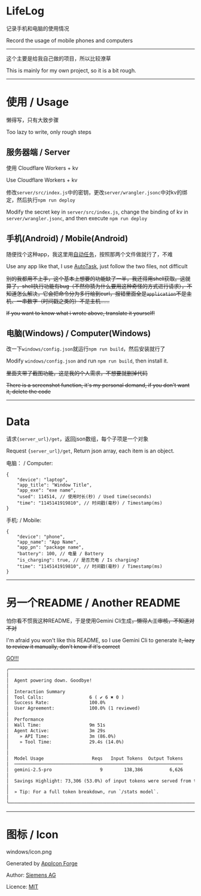 # LifeLog

记录手机和电脑的使用情况

Record the usage of mobile phones and computers

---

这个主要是给我自己做的项目，所以比较潦草

This is mainly for my own project, so it is a bit rough.

---

# 使用 / Usage

懒得写，只有大致步骤

Too lazy to write, only rough steps

## 服务器端 / Server

使用 Cloudflare Workers + kv

Use Cloudflare Workers + kv

修改`server/src/index.js`中的密钥，更改`server/wrangler.jsonc`中对kv的绑定，然后执行`npm run deploy`

Modify the secret key in `server/src/index.js`, change the binding of kv in `server/wrangler.jsonc`, and then execute `npm run deploy`

## 手机(Android) / Mobile(Android)

随便找个这种app，我这里用[自动任务](https://github.com/xjunz/AutoTask)，按照那两个文件做就行了，不难

Use any app like that, I use [AutoTask](https://github.com/xjunz/AutoTask), just follow the two files, not difficult

~~别的我都用不上手，这个基本上想要的功能缺了一半，我还得用shell获取。这就算了，shell执行功能有bug（不然你猜为什么要用这种奇怪的方式进行请求），不知道怎么解决，它会把命令分为多行给到curl，报错里面全是`application`不是主机、一串数字（时间戳之类的）不是主机……~~

~~If you want to know what i wrote above, translate it yourself!~~

## 电脑(Windows) / Computer(Windows)

改一下`windows/config.json`就运行`npm run build`，然后安装就行了

Modify `windows/config.json` and run `npm run build`, then install it.

~~里面夹带了截图功能，这是我的个人需求，不想要就删掉代码~~

~~There is a screenshot function, it's my personal demand, if you don't want it, delete the code~~

---

# Data

请求`{server_url}/get`，返回json数组，每个子项是一个对象

Request `{server_url}/get`, Return json array, each item is an object.

电脑： / Computer:

```jsonc
{
    "device": "laptop",
    "app_title": "Window Title",
    "app_exe": "exe name",
    "used": 114514, // 使用时长(秒) / Used time(seconds)
    "time": "1145141919810", // 时间戳(毫秒) / Timestamp(ms)
}
```

手机: / Mobile:

```jsonc
{
    "device": "phone",
    "app_name": "App Name",
    "app_pn": "package name",
    "battery": 100, // 电量 / Battery
    "is_charging": true, // 是否充电 / Is charging?
    "time": "1145141919810", // 时间戳(毫秒) / Timestamp(ms)
}
```

---

# 另一个README / Another README

怕你看不惯我这种README，于是使用Gemini Cli生成~~，懒得人工审核，不知道对不对~~

I'm afraid you won't like this README, so I use Gemini Cli to generate it~~, lazy to review it manually, don't know if it's correct~~

[GO!!!](README_GC.md)

```txt
╭────────────────────────────────────────────────────────────────────────────────────────────────────────────────────────────╮
│                                                                                                                            │
│  Agent powering down. Goodbye!                                                                                             │
│                                                                                                                            │
│  Interaction Summary                                                                                                       │
│  Tool Calls:                 6 ( ✔ 6 ✖ 0 )                                                                                │
│  Success Rate:               100.0%                                                                                        │
│  User Agreement:             100.0% (1 reviewed)                                                                           │
│                                                                                                                            │
│  Performance                                                                                                               │
│  Wall Time:                  9m 51s                                                                                        │
│  Agent Active:               3m 29s                                                                                        │
│    » API Time:               3m (86.0%)                                                                                    │
│    » Tool Time:              29.4s (14.0%)                                                                                 │
│                                                                                                                            │
│                                                                                                                            │
│  Model Usage                  Reqs   Input Tokens  Output Tokens                                                           │
│  ───────────────────────────────────────────────────────────────                                                           │
│  gemini-2.5-pro                  9        138,386          6,626                                                           │
│                                                                                                                            │
│  Savings Highlight: 73,306 (53.0%) of input tokens were served from the cache, reducing costs.                             │
│                                                                                                                            │
│  » Tip: For a full token breakdown, run `/stats model`.                                                                    │
│                                                                                                                            │
╰────────────────────────────────────────────────────────────────────────────────────────────────────────────────────────────╯
```

---

# 图标 / Icon

windows/icon.png

Generated by [AppIcon Forge](https://zhangyu1818.github.io/appicon-forge/)

Author: [Siemens AG](https://github.com/siemens/ix-icons)

Licence: [MIT](https://github.com/siemens/ix-icons/blob/main/LICENSE.md)